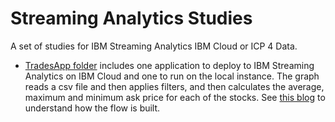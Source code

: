 # Streaming Analytics Studies

A set of studies for IBM Streaming Analytics IBM Cloud or ICP 4 Data.

* [TradesApp folder](.TradesApp/README.md) includes one application to deploy to IBM Streaming Analytics on IBM Cloud and one to run on the local instance. The graph reads a csv file and then applies filters, and then calculates the average, maximum and minimum ask price for each of the stocks. See [this blog](https://developer.ibm.com/streamsdev/docs/streams-quick-start-guide/) to understand how the flow is built.

